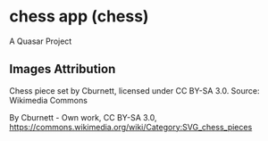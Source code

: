 # chess app (chess)

A Quasar Project

## Images Attribution

Chess piece set by Cburnett, licensed under CC BY-SA 3.0.
Source: Wikimedia Commons

By Cburnett - Own work, CC BY-SA 3.0, https://commons.wikimedia.org/wiki/Category:SVG_chess_pieces

